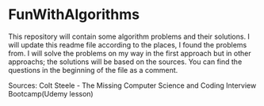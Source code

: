 # FunWithAlgorithms
This repository will contain some algorithm problems and their solutions. I will update this readme file according to the places, I found the problems from. I will solve the problems on my way in the first approach but in other approachs; the solutions will be based on the sources. You can find the questions in the beginning of the file as a comment.


Sources: 
Colt Steele - The Missing Computer Science and Coding Interview Bootcamp(Udemy lesson)


